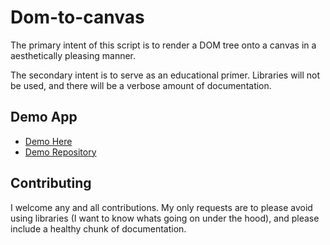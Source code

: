 # Dom-to-canvas

The primary intent of this script is to render a DOM tree onto a canvas in a aesthetically pleasing manner.

The secondary intent is to serve as an educational primer. Libraries will not be used, and there will be a
verbose amount of documentation.


## Demo App

* [Demo Here](http://dom-to-canvas.herokuapp.com/)
* [Demo Repository](https://github.com/TheIronDeveloper/dom-to-canvas/tree/demo)

## Contributing

I welcome any and all contributions. My only requests are to please avoid using libraries (I want to know
whats going on under the hood), and please include a healthy chunk of documentation.
